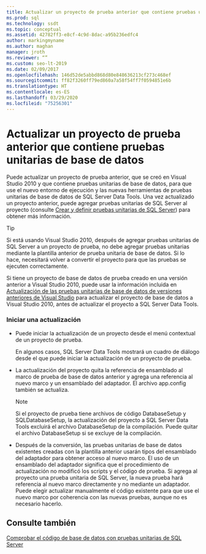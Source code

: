 ```yaml
---
title: Actualizar un proyecto de prueba anterior que contiene pruebas unitarias de base de datos
ms.prod: sql
ms.technology: ssdt
ms.topic: conceptual
ms.assetid: 42782ff3-e8cf-4c9d-8dac-a95b236edfc4
author: markingmyname
ms.author: maghan
manager: jroth
ms.reviewer: “”
ms.custom: seo-lt-2019
ms.date: 02/09/2017
ms.openlocfilehash: 146d52de5abbd868d80e848636213cf273c468ef
ms.sourcegitcommit: ff82f3260ff79ed860a7a58f54ff7f0594851e6b
ms.translationtype: HT
ms.contentlocale: es-ES
ms.lasthandoff: 03/29/2020
ms.locfileid: "75256301"
---
```

# <a name="upgrade-an-older-test-project-containing-database-unit-tests"></a>Actualizar un proyecto de prueba anterior que contiene pruebas unitarias de base de datos

Puede actualizar un proyecto de prueba anterior, que se creó en Visual Studio 2010 y que contiene pruebas unitarias de base de datos, para que use el nuevo entorno de ejecución y las nuevas herramientas de pruebas unitarias de base de datos de SQL Server Data Tools. Una vez actualizado un proyecto anterior, puede agregar pruebas unitarias de SQL Server al proyecto (consulte [Crear y definir pruebas unitarias de SQL Server](../ssdt/creating-and-defining-sql-server-unit-tests.md)) para obtener más información.  
  
> [!TIP]  
> Si está usando Visual Studio 2010, después de agregar pruebas unitarias de SQL Server a un proyecto de prueba, no debe agregar pruebas unitarias mediante la plantilla anterior de prueba unitaria de base de datos. Si lo hace, necesitará volver a convertir el proyecto para que las pruebas se ejecuten correctamente.  
  
Si tiene un proyecto de base de datos de prueba creado en una versión anterior a Visual Studio 2010, puede usar la información incluida en [Actualización de las pruebas unitarias de base de datos de versiones anteriores de Visual Studio](https://msdn.microsoft.com/library/dd193412(VS.100).aspx) para actualizar el proyecto de base de datos a Visual Studio 2010, antes de actualizar el proyecto a SQL Server Data Tools.  
  
### <a name="initiating-an-upgrade"></a>Iniciar una actualización  
  
-   Puede iniciar la actualización de un proyecto desde el menú contextual de un proyecto de prueba.  
  
    En algunos casos, SQL Server Data Tools mostrará un cuadro de diálogo desde el que puede iniciar la actualización de un proyecto de prueba.  
  
-   La actualización del proyecto quita la referencia de ensamblado al marco de prueba de base de datos anterior y agrega una referencia al nuevo marco y un ensamblado del adaptador. El archivo app.config también se actualiza.  
  
    > [!NOTE]  
    > Si el proyecto de prueba tiene archivos de código DatabaseSetup y SQLDatabaseSetup, la actualización del proyecto a SQL Server Data Tools excluirá el archivo DatabaseSetup de la compilación. Puede quitar el archivo DatabaseSetup si se excluye de la compilación.  
  
-   Después de la conversión, las pruebas unitarias de base de datos existentes creadas con la plantilla anterior usarán tipos del ensamblado del adaptador para obtener acceso al nuevo marco. El uso de un ensamblado del adaptador significa que el procedimiento de actualización no modificó los scripts y el código de prueba. Si agrega al proyecto una prueba unitaria de SQL Server, la nueva prueba hará referencia al nuevo marco directamente y no mediante un adaptador. Puede elegir actualizar manualmente el código existente para que use el nuevo marco por coherencia con las nuevas pruebas, aunque no es necesario hacerlo.  
  
## <a name="see-also"></a>Consulte también  
[Comprobar el código de base de datos con pruebas unitarias de SQL Server](../ssdt/verifying-database-code-by-using-sql-server-unit-tests.md)  
  
